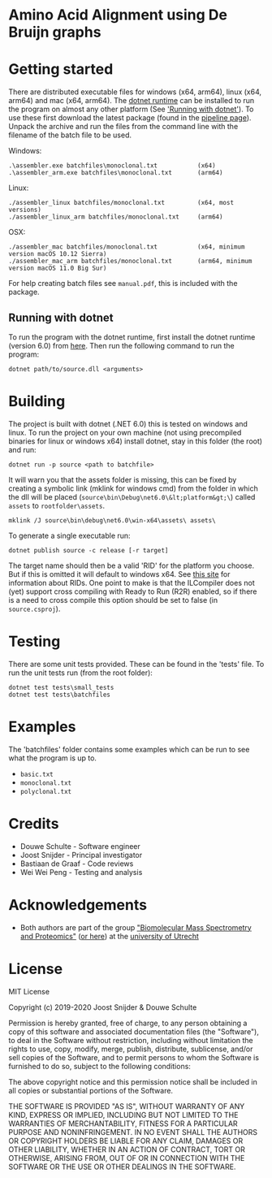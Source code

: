 # Amino Acid Alignment using De Bruijn graphs

# Getting started

There are distributed executable files for windows (x64, arm64), linux (x64, arm64) and mac (x64, arm64). The [dotnet runtime](https://dotnet.microsoft.com/download) can be installed to run the program on almost any other platform (See ['Running with dotnet'](#running-with-dotnet)). To use these first download the latest package (found in the [pipeline page](https://bms-developer.science.uu.nl/D.Schulte/amino-acid-assembler/-/pipelines)). Unpack the archive and run the files from the command line with the filename of the batch file to be used.

Windows:
```
.\assembler.exe batchfiles\monoclonal.txt           (x64)
.\assembler_arm.exe batchfiles\monoclonal.txt       (arm64)
```

Linux:
```
./assembler_linux batchfiles/monoclonal.txt         (x64, most versions)
./assembler_linux_arm batchfiles/monoclonal.txt     (arm64)
```

OSX:
```
./assembler_mac batchfiles/monoclonal.txt           (x64, minimum version macOS 10.12 Sierra)
./assembler_mac_arm batchfiles/monoclonal.txt       (arm64, minimum version macOS 11.0 Big Sur)
```

For help creating batch files see `manual.pdf`, this is included with the package.


## Running with dotnet

To run the program with the dotnet runtime, first install the dotnet runtime (version 6.0) from [here](https://dotnet.microsoft.com/download).
Then run the following command to run the program:

```
dotnet path/to/source.dll <arguments>
```

# Building

The project is built with dotnet (.NET 6.0) this is tested on windows and linux. To run the project on your own machine (not using precompiled binaries for linux or windows x64) install dotnet, stay in this folder (the root) and run:

```
dotnet run -p source <path to batchfile>
```

It will warn you that the assets folder is missing, this can be fixed by creating a symbolic link (mklink for windows cmd) from the folder in which the dll will be placed (`source\bin\Debug\net6.0\&lt;platform&gt;\`) called `assets` to `rootfolder\assets`.

```
mklink /J source\bin\debug\net6.0\win-x64\assets\ assets\
```

To generate a single executable run:

```
dotnet publish source -c release [-r target]
```

The target name should then be a valid 'RID' for the platform you choose. But if this is omitted it will default to windows x64. See [this site](https://docs.microsoft.com/en-us/dotnet/core/rid-catalog#rid-graph) for information about RIDs. One point to make is that the ILCompiler does not (yet) support cross compiling with Ready to Run (R2R) enabled, so if there is a need to cross compile this option should be set to false (in `source.csproj`).


# Testing

There are some unit tests provided. These can be found in the 'tests' file. To run the unit tests run (from the root folder):

```
dotnet test tests\small_tests
dotnet test tests\batchfiles
```


# Examples

The 'batchfiles' folder contains some examples which can be run to see what the program is up to.

- `basic.txt` 
- `monoclonal.txt`
- `polyclonal.txt`


# Credits

* Douwe Schulte - Software engineer
* Joost Snijder - Principal investigator
* Bastiaan de Graaf - Code reviews
* Wei Wei Peng - Testing and analysis


# Acknowledgements

* Both authors are part of the group ["Biomolecular Mass Spectrometry and Proteomics"](https://www.uu.nl/en/research/biomolecular-mass-spectrometry-and-proteomics) ([or here](https://www.hecklab.com/biomolecular-mass-spectrometry-and-proteomics/)) at the [university of Utrecht](https://www.uu.nl/)


# License

MIT License

Copyright (c) 2019-2020 Joost Snijder & Douwe Schulte

Permission is hereby granted, free of charge, to any person obtaining a copy
of this software and associated documentation files (the "Software"), to deal
in the Software without restriction, including without limitation the rights
to use, copy, modify, merge, publish, distribute, sublicense, and/or sell
copies of the Software, and to permit persons to whom the Software is
furnished to do so, subject to the following conditions:

The above copyright notice and this permission notice shall be included in all
copies or substantial portions of the Software.

THE SOFTWARE IS PROVIDED "AS IS", WITHOUT WARRANTY OF ANY KIND, EXPRESS OR
IMPLIED, INCLUDING BUT NOT LIMITED TO THE WARRANTIES OF MERCHANTABILITY,
FITNESS FOR A PARTICULAR PURPOSE AND NONINFRINGEMENT. IN NO EVENT SHALL THE
AUTHORS OR COPYRIGHT HOLDERS BE LIABLE FOR ANY CLAIM, DAMAGES OR OTHER
LIABILITY, WHETHER IN AN ACTION OF CONTRACT, TORT OR OTHERWISE, ARISING FROM,
OUT OF OR IN CONNECTION WITH THE SOFTWARE OR THE USE OR OTHER DEALINGS IN THE
SOFTWARE.

